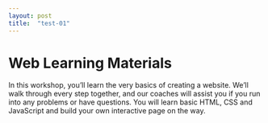 ```yaml
---
layout: post
title:  "test-01"
---
```


# Web Learning Materials

In this workshop, you’ll learn the very basics of creating a website. We’ll walk through every step together, and our coaches will assist you if you run into any problems or have questions. You will learn basic HTML, CSS and JavaScript and build your own interactive page on the way.
